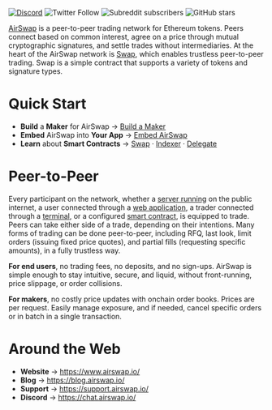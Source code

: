 [![Discord](https://img.shields.io/discord/590643190281928738.svg)](https://chat.airswap.io) ![Twitter Follow](https://img.shields.io/twitter/follow/airswap?style=social) ![Subreddit subscribers](https://img.shields.io/reddit/subreddit-subscribers/AirSwap?style=social) ![GitHub stars](https://img.shields.io/github/stars/airswap/airswap-protocols?style=social)

[AirSwap](https://www.airswap.io/) is a peer-to-peer trading network for Ethereum tokens. Peers connect based on common interest, agree on a price through mutual cryptographic signatures, and settle trades without intermediaries. At the heart of the AirSwap network is [Swap](./reference/swap.md), which enables trustless peer-to-peer trading. Swap is a simple contract that supports a variety of tokens and signature types.

# Quick Start

- **Build** a **Maker** for AirSwap → [Build a Maker](./guides/build-a-maker.md)
- **Embed** AirSwap into **Your App** → [Embed AirSwap](./guides/embed-airswap.md)
- **Learn** about **Smart Contracts** → [Swap](./reference/swap.md) · [Indexer](./reference/indexer.md) · [Delegate](./reference/delegate.md)

# Peer-to-Peer

Every participant on the network, whether a [server running](./guides/build-a-maker.md) on the public internet, a user connected through a [web application](./guides/embed-airswap.md), a trader connected through a [terminal](./tools/airswap-cli), or a configured [smart contract](./reference/delegate.md), is equipped to trade. Peers can take either side of a trade, depending on their intentions. Many forms of trading can be done peer-to-peer, including RFQ, last look, limit orders (issuing fixed price quotes), and partial fills (requesting specific amounts), in a fully trustless way.

**For end users**, no trading fees, no deposits, and no sign-ups. AirSwap is simple enough to stay intuitive, secure, and liquid, without front-running, price slippage, or order collisions.

**For makers**, no costly price updates with onchain order books. Prices are per request. Easily manage exposure, and if needed, cancel specific orders or in batch in a single transaction.

# Around the Web

- **Website** → https://www.airswap.io/
- **Blog** → https://blog.airswap.io/
- **Support** → https://support.airswap.io/
- **Discord** → https://chat.airswap.io/
